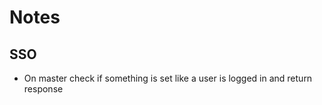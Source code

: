 # Notes

## SSO

* On master check if something is set like a user is logged in and return response
